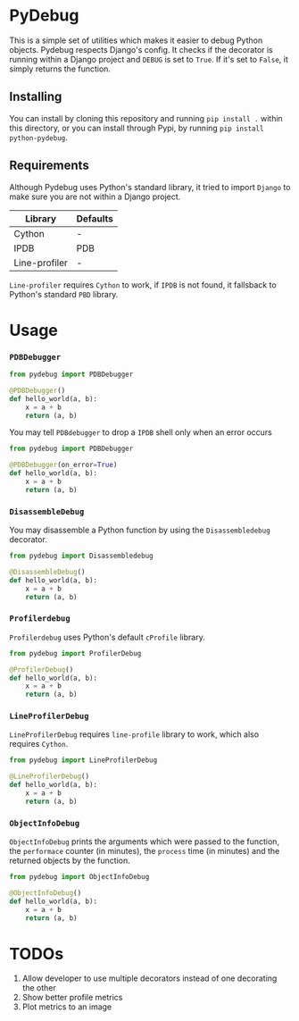 # PyDebug

This is a simple set of utilities which makes it easier to debug Python objects.
Pydebug respects Django's config. It checks if the decorator is running within a Django
project and `DEBUG` is set to `True`. If it's set to `False`, it simply returns the function.

## Installing

You can install by cloning this repository and running `pip install .` within this directory, or
you can install through Pypi, by running `pip install python-pydebug`.

## Requirements

Although Pydebug uses Python's standard library, it tried to import `Django` to make sure you are not
within a Django project.

| Library       | Defaults |
|---------------|----------|
| Cython        | -        |
| IPDB          | PDB      |
| Line-profiler | -        |

`Line-profiler` requires `Cython` to work, if `IPDB` is not found, it fallsback to Python's standard `PBD` library.

# Usage

### `PDBDebugger`

``` python
from pydebug import PDBDebugger

@PDBDebugger()
def hello_world(a, b):
    x = a + b
    return (a, b)
```

You may tell `PDBdebugger` to drop a `IPDB` shell only when an error occurs

``` python
from pydebug import PDBDebugger

@PDBDebugger(on_error=True)
def hello_world(a, b):
    x = a + b
    return (a, b)
```

### `DisassembleDebug`

You may disassemble a Python function by using the `Disassembledebug` decorator.

``` python
from pydebug import Disassembledebug

@DisassembleDebug()
def hello_world(a, b):
    x = a + b
    return (a, b)
```

### `Profilerdebug`

`Profilerdebug` uses Python's default `cProfile` library.

``` python
from pydebug import ProfilerDebug

@ProfilerDebug()
def hello_world(a, b):
    x = a + b
    return (a, b)
```

### `LineProfilerDebug`

`LineProfilerDebug` requires `line-profile` library to work, which also requires `Cython`.

``` python
from pydebug import LineProfilerDebug

@LineProfilerDebug()
def hello_world(a, b):
    x = a + b
    return (a, b)
```

### `ObjectInfoDebug`

`ObjectInfoDebug` prints the arguments which were passed to the function, the `performace` counter (in minutes), the
`process` time (in minutes) and the returned objects by the function.

``` python
from pydebug import ObjectInfoDebug

@ObjectInfoDebug()
def hello_world(a, b):
    x = a + b
    return (a, b)
```

# TODOs

1. Allow developer to use multiple decorators instead of one decorating the other
2. Show better profile metrics
3. Plot metrics to an image
